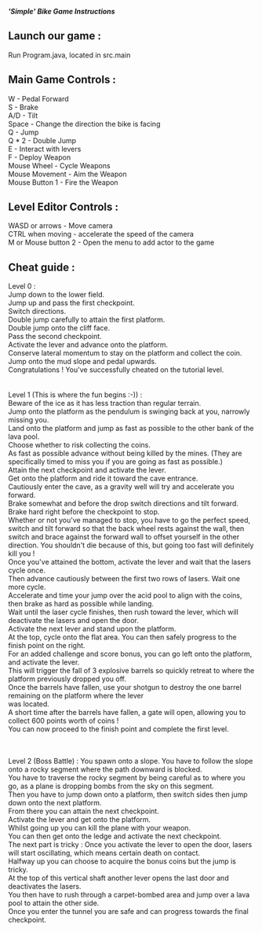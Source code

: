 **_'Simple' Bike Game Instructions_**<br />

Launch our game :
-
Run Program.java, located in src.main

Main Game Controls :
-
W - Pedal Forward <br />
S - Brake <br />
A/D - Tilt <br />
Space - Change the direction the bike is facing <br />
Q - Jump <br />
Q * 2 - Double Jump <br />
E - Interact with levers <br />
F - Deploy Weapon  <br />
Mouse Wheel - Cycle Weapons  <br />
Mouse Movement - Aim the Weapon <br />
Mouse Button 1 - Fire the Weapon <br /> 

Level Editor Controls :
-

WASD or arrows - Move camera<br />
CTRL when moving - accelerate the speed of the camera<br />
M or Mouse button 2 - Open the menu to add actor to the game<br />

 
 Cheat guide :
 -
 Level 0 : <br />
 Jump down to the lower field. <br />
 Jump up and pass the first checkpoint. <br />
 Switch directions. <br />
 Double jump carefully to attain the first platform. <br />
 Double jump onto the cliff face.  <br />
 Pass the second checkpoint. <br />
 Activate the lever and advance onto the platform.  <br />
 Conserve lateral momentum to stay on the platform and collect the coin.  <br />
 Jump onto the mud slope and pedal upwards.  <br />
 Congratulations ! You've successfully cheated on the tutorial level.  <br />
 <br /> <br />
 Level 1 (This is where the fun begins :-)) : <br />
 Beware of the ice as it has less traction than regular terrain. <br />
 Jump onto the platform as the pendulum is swinging back at you, narrowly missing you. <br />
 Land onto the platform and jump as fast as possible to the other bank of the lava pool. <br />
 Choose whether to risk collecting the coins. <br />
 As fast as possible advance without being killed by the mines. (They are specifically timed to miss you if you are
  going as fast as possible.) <br />
 Attain the next checkpoint and activate the lever.  <br />
 Get onto the platform and ride it toward the cave entrance. <br />
 Cautiously enter the cave, as a gravity well will try and accelerate you forward.  <br />
 Brake somewhat and before the drop switch directions and tilt forward.  <br />
 Brake hard right before the checkpoint to stop.  <br />
 Whether or not you've managed to stop, you have to go the perfect speed, switch and tilt forward so that the 
 back wheel rests against the wall, then switch and brace against the forward wall to offset yourself in 
 the other direction. You shouldn't die because of this, but going too fast will definitely kill you ! <br />
 Once you've attained the bottom, activate the lever and wait that the lasers cycle once. <br />
 Then advance cautiously between the first two rows of lasers. Wait one more cycle. <br />
 Accelerate and time your jump over the acid pool to align with the coins, then brake as hard as possible
 while landing.  <br />
 Wait until the laser cycle finishes, then rush toward the lever, which will deactivate the lasers and open the door.  <br />
 Activate the next lever and stand upon the platform.  <br />
 At the top, cycle onto the flat area. You can then safely progress to the finish point on the right.  <br />
 For an added challenge and score bonus, you can go left onto the platform, and activate the lever.  <br />
 This will trigger the fall of 3 explosive barrels so quickly retreat to where the platform previously dropped you off. <br />
 Once the barrels have fallen, use your shotgun to destroy the one barrel remaining on the platform where the lever<br />
 was located.<br />
 A short time after the barrels have fallen, a gate will open, allowing you to collect 600 points worth of coins !<br />
 You can now proceed to the finish point and complete the first level.
 
 <br /> <br />
 Level 2 (Boss Battle) :
 You spawn onto a slope. You have to follow the slope onto a rocky segment where the path downward is blocked. <br />
 You have to traverse the rocky segment by being careful as to where you go, as a plane is dropping bombs from the sky on this segment.<br />
 Then you have to jump down onto a platform, then switch sides then jump down onto the next platform.<br />
 From there you can attain the next checkpoint.<br />
 Activate the lever and get onto the platform.<br />
 Whilst going up you can kill the plane with your weapon.<br />
 You can then get onto the ledge and activate the next checkpoint.<br />
 The next part is tricky : Once you activate the lever to open the door, lasers will start oscillating, which means certain death on contact.<br />
 Halfway up you can choose to acquire the bonus coins but the jump is tricky.<br />
 At the top of this vertical shaft another lever opens the last door and deactivates the lasers.<br />
 You then have to rush through a carpet-bombed area and jump over a lava pool to attain the other side.<br />
 Once you enter the tunnel you are safe and can progress towards the final checkpoint.<br />
 
 